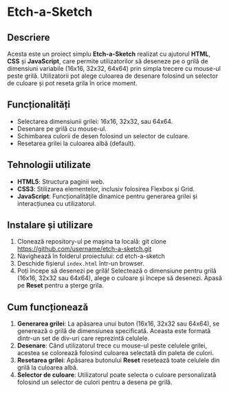 # Etch-a-Sketch

## Descriere
Acesta este un proiect simplu **Etch-a-Sketch** realizat cu ajutorul **HTML**, **CSS** și **JavaScript**, care permite utilizatorilor să deseneze pe o grilă de dimensiuni variabile (16x16, 32x32, 64x64) prin simpla trecere cu mouse-ul peste grilă. Utilizatorii pot alege culoarea de desenare folosind un selector de culoare și pot reseta grila în orice moment.

## Funcționalități
- Selectarea dimensiunii grilei: 16x16, 32x32, sau 64x64.
- Desenare pe grilă cu mouse-ul.
- Schimbarea culorii de desen folosind un selector de culoare.
- Resetarea grilei la culoarea albă (default).
  
## Tehnologii utilizate
- **HTML5**: Structura paginii web.
- **CSS3**: Stilizarea elementelor, inclusiv folosirea Flexbox și Grid.
- **JavaScript**: Funcționalitățile dinamice pentru generarea grilei și interacțiunea cu utilizatorul.

## Instalare și utilizare

1. Clonează repository-ul pe mașina ta locală:
  git clone https://github.com/username/etch-a-sketch.git
2. Navighează în folderul proiectului:
  cd etch-a-sketch
3. Deschide fișierul `index.html` într-un browser.
4. Poți începe să desenezi pe grilă! Selectează o dimensiune pentru grilă (16x16, 32x32 sau 64x64), alege o culoare și începe să desenezi. Apasă pe **Reset** pentru a șterge grila.


## Cum funcționează

1. **Generarea grilei**: La apăsarea unui buton (16x16, 32x32 sau 64x64), se generează o grilă de dimensiunea specificată. Aceasta este formată dintr-un set de div-uri care reprezintă celulele.
2. **Desenare**: Când utilizatorul trece cu mouse-ul peste celulele grilei, acestea se colorează folosind culoarea selectată din paleta de culori.
3. **Resetarea grilei**: Apăsarea butonului **Reset** resetează toate celulele din grilă la culoarea albă.
4. **Selector de culoare**: Utilizatorul poate selecta o culoare personalizată folosind un selector de culori pentru a desena pe grilă.
